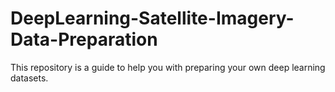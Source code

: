# DeepLearning-Satellite-Imagery-Data-Preparation
This repository is a guide to help you with preparing your own deep learning datasets.
